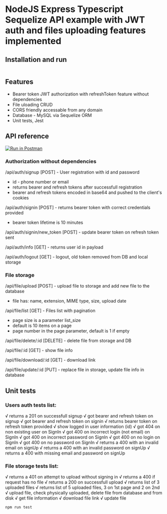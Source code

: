 # NodeJS Express Typescript Sequelize API example with JWT auth and files uploading features implemented

## Installation and run

```bash

```

## Features

- Bearer token JWT authorization with refreshToken feature without dependencies
- File uloading CRUD
- CORS friendly accessable from any domain
- Database - MySQL via Sequelize ORM
- Unit tests, Jest

## API reference

[![Run in Postman](https://run.pstmn.io/button.svg)](https://app.getpostman.com/run-collection/919f8c9e6170273e0bd6)

### Authorization without dependencies

/api/auth/signup [POST] - User registration with id and password

- id - phone number or email
- returns bearer and refresh tokens after successfull registration
- bearer and refresh tokens encoded in base64 and pushed to the client's cookies

/api/auth/signin [POST] - returns bearer token with correct credentials provided

- bearer token lifetime is 10 minutes

/api/auth/signin/new_token [POST] - update bearer token on refresh token sent

/api/auth/info [GET] - returns user id in payload

/api/auth/logout [GET] - logout, old token removed from DB and local storage

### File storage

/api/file/upload [POST] - upload file to storage and add new file to the database

- file has: name, extension, MIME type, size, upload date

/api/file/list [GET] - Files list with pagination

- page size is a parameter list_size
- default is 10 items on a page
- page number in the page parameter, default is 1 if empty

/api/file/delete/:id [DELETE] - delete file from storage and DB

/api/file/:id [GET] - show file info

/api/file/download/:id [GET] - download link

/api/file/update/:id [PUT] - replace file in storage, update file info in database

## Unit tests

### Users auth tests list:

√ returns a 201 on successfull signup
√ got bearer and refresh token on signup
√ got bearer and refresh token on signin
√ returns bearer token on refresh token provided
√ show logged in user information (id)
√ got 404 on non existing user on SignIn
√ got 400 on incorrect login (not email) on SignIn
√ got 400 on incorrect password on SignIn
√ got 400 on no login on SignIn
√ got 400 on no password on SignIn
√ returns a 400 with an invalid email on signUp
√ returns a 400 with an invalid password on signUp
√ returns a 400 with missing email and password on signUp

### File storage tests list:

√ returns a 401 on attempt to upload without signing in
√ returns a 400 if request has no file
√ returns a 200 on successfull upload
√ returns list of 3 uploaded files
√ returns list of 5 uploaded files, 3 on 1st page and 2 on 2nd
√ upload file, check physically uploaded, delete file from database and from disk
√ get file information
√ download file link
√ update file

```bash
npm run test
```

